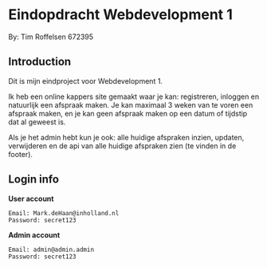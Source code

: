 # Eindopdracht Webdevelopment 1

By: Tim Roffelsen 672395

## Introduction

Dit is mijn eindproject voor Webdevelopment 1.

Ik heb een online kappers site gemaakt waar je kan: registreren, inloggen en natuurlijk een afspraak maken. Je kan maximaal 3 weken van te voren een afspraak maken, en je kan geen afspraak maken op een datum of tijdstip dat al geweest is.

Als je het admin hebt kun je ook: alle huidige afspraken inzien, updaten, verwijderen en de api van alle huidige afspraken zien (te vinden in de footer).

## Login info

**User account**

```
Email: Mark.deHaan@inholland.nl
Password: secret123
```

**Admin account**

```
Email: admin@admin.admin
Password: secret123
```
